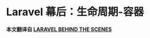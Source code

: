 # Laravel 幕后：生命周期-容器

**本文翻译自 [LARAVEL BEHIND THE SCENES](https://crnkovic.me/tag/laravel-behind-the-scenes)** 

>  
>


